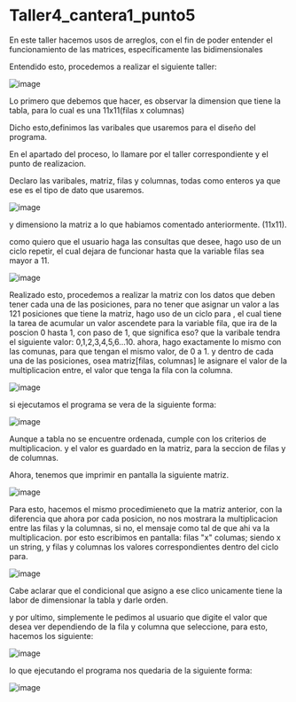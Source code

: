 # Taller4_cantera1_punto5
En este taller hacemos usos de arreglos, con el fin de poder entender el funcionamiento de las matrices, específicamente las bidimensionales

Entendido esto, procedemos a realizar el siguiente taller:

![image](https://user-images.githubusercontent.com/122764419/213930410-3fd75e2a-8849-47e2-aa4d-567d5bea6d0a.png)

Lo primero que debemos que hacer, es observar la dimension que tiene la tabla, para lo cual es una 11x11(filas x columnas)

Dicho esto,definimos las varibales que usaremos para el diseño del programa.

En el apartado del proceso, lo llamare por el taller correspondiente y el punto de realizacion.

Declaro las varibales, matriz, filas y columnas, todas como enteros ya que ese es el tipo de dato que usaremos.

![image](https://user-images.githubusercontent.com/122764419/213930519-c1cbef9c-6726-42c8-ae80-ff75f70da512.png)

y dimensiono la matriz a lo que habiamos comentado anteriormente. (11x11).

como quiero que el usuario haga las consultas que desee, hago uso de un ciclo repetir, el cual dejara de funcionar hasta que la variable filas sea mayor a 11.

![image](https://user-images.githubusercontent.com/122764419/213930602-ec6d0142-3caa-4e49-8e84-4e47ab6f8242.png)

Realizado esto, procedemos a realizar la matriz con los datos que deben tener cada una de las posiciones, para no tener que asignar un valor a las 121 posiciones que tiene la matriz, hago uso de un ciclo para , el cual tiene la tarea de acumular un valor ascendete para la variable fila, que ira de la poscion 0 hasta 1, con paso de 1, que significa eso? que la varibale tendra el siguiente valor: 0,1,2,3,4,5,6...10. ahora, hago exactamente lo mismo con las comunas, para que tengan el mismo valor, de 0 a 1. y dentro de cada una de las posiciones, osea matriz[filas, columnas] le asignare el valor de la multiplicacion entre, el valor que tenga la fila con la columna.

![image](https://user-images.githubusercontent.com/122764419/213930799-a453d299-b14b-4eb0-9343-1ba263dda27b.png)

si ejecutamos el programa se vera de la siguiente forma:

![image](https://user-images.githubusercontent.com/122764419/213930848-ef7018bc-7b5d-45ac-bddd-06bfb8411197.png)

Aunque a tabla no se encuentre ordenada, cumple con los criterios de multiplicacion. y el valor es guardado en la matriz, para la seccion de filas y de columnas.

Ahora, tenemos que imprimir en pantalla la siguiente matriz.

![image](https://user-images.githubusercontent.com/122764419/213930935-bcb2eee8-e3a9-4f69-b6b3-6cd7d2ade506.png)

Para esto, hacemos el mismo procedimieneto que la matriz anterior, con la diferencia que ahora por cada posicion, no nos mostrara la multiplicacion entre las filas y la columnas, si no, el mensaje como tal de que ahi va la multiplicacion. por esto escribimos en pantalla: filas "x" columas; siendo x un string, y filas y columnas los valores correspondientes dentro del ciclo para.

![image](https://user-images.githubusercontent.com/122764419/213931026-4fde184b-b6f2-4527-b1e1-208e8de28dae.png)

Cabe aclarar que el condicional que asigno a ese clico unicamente tiene la labor de dimensionar la tabla y darle orden.

y por ultimo, simplemente le pedimos al usuario que digite el valor que desea ver dependiendo de la fila y columna que seleccione, para esto, hacemos los siguiente:

![image](https://user-images.githubusercontent.com/122764419/213931099-9963a49a-fc30-4456-8af8-37c61f9a7711.png)

lo que ejecutando el programa nos quedaria de la siguiente forma:

![image](https://user-images.githubusercontent.com/122764419/213931183-0c864fc6-7c45-4095-8dfa-ad58674bf054.png)



